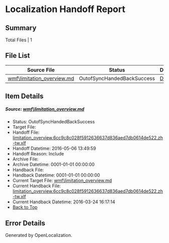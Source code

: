 # <a name='report-top'></a> Localization Handoff Report

## Summary
 Total Files | 1

## File List
 Source File | Status | Details 
 ----------- | ------ | ------- 
 [wmf\limitation_overview.md](https://github.com/PowerShell/powerShell-Docs/blob/ac27b0155177a013965fbf9c761fc712daf16af2/wmf/limitation_overview.md) | OutofSyncHandedBackSuccess | [Details](#35cdbfab22a0fa00480012fed0a2cf32ffa11f8d323)

## Item Details
##### <a name='35cdbfab22a0fa00480012fed0a2cf32ffa11f8d323'></a> Source: [wmf\limitation_overview.md](https://github.com/PowerShell/powerShell-Docs/blob/ac27b0155177a013965fbf9c761fc712daf16af2/wmf/limitation_overview.md)
* Status: OutofSyncHandedBackSuccess
* Target File: 
* Handoff File: [limitation_overview.6cc9c8c028f5912636637d836aed7db0614de522.zh-tw.xlf](https://github.com/PowerShell/powerShell-Docs.handoff/blob/4ad23b9eee6cffb2ce9f5d0e69d8666231f2100d/ol-handoff/PowerShell/powerShell-Docs.zh-tw/live/limitation_overview.6cc9c8c028f5912636637d836aed7db0614de522.zh-tw.xlf)
* Handoff Datetime: 2016-05-06 13:49:59
* Handoff Reason: Include
* Archive File: 
* Archive Datetime: 0001-01-01 00:00:00
* Handback File: 
* Handback Datetime: 0001-01-01 00:00:00
* Current Target File: [wmf\limitation_overview.md](https://github.com/PowerShell/powerShell-Docs.zh-tw/blob/3f369f8996806ac386712391d0b02a8fe08cca1e/wmf/limitation_overview.md)
* Current Handback File: [limitation_overview.6cc9c8c028f5912636637d836aed7db0614de522.zh-tw.xlf](https://github.com/PowerShell/powerShell-Docs.handback/blob/ad4d6956a87ee2e1ff37671891eff94777e645e8/ol-handback/PowerShell/powerShell-Docs.zh-tw/live/limitation_overview.6cc9c8c028f5912636637d836aed7db0614de522.zh-tw.xlf)
* Current Handback Datetime: 2016-03-24 16:17:14
* [Back to Top](#report-top)


## Error Details

Generated by OpenLocalization.
